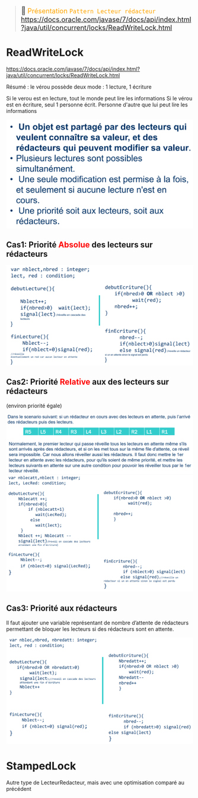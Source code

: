> <span style="font-size: 1.5em">📖</span> <span style="color: orange; font-size: 1.3em;">Présentation `Pattern Lecteur rédacteur`
> https://docs.oracle.com/javase/7/docs/api/index.html?java/util/concurrent/locks/ReadWriteLock.html
> </span>

#  ReadWriteLock
https://docs.oracle.com/javase/7/docs/api/index.html?java/util/concurrent/locks/ReadWriteLock.html


Résumé : le vérou possède deux mode : 1 lecture, 1 écriture

Si le verou est en lecture, tout le monde peut lire les informations
Si le vérou est en écriture, seul 1 personne écrit. Personne d'autre que lui peut lire les informations


![](Screen/image.png.png)


## Cas1: Priorité <span style="color: red">Absolue</span> des lecteurs sur rédacteurs
![](Screen/2022-11-03-14-41-27.png)

##  Cas2: Priorité <span style="color: red">Relative</span> aux des lecteurs sur rédacteurs
(environ priorité égale)

![](Screen/2022-11-03-14-47-11.png)
![](Screen/2022-11-03-14-48-45.png)

## Cas3: Priorité aux rédacteurs

Il faut ajouter une variable représentant de nombre d’attente de rédacteurs permettant de bloquer les lecteurs si des rédacteurs sont en attente.

![](Screen/2022-11-03-14-57-47.png)

# StampedLock

Autre type de LecteurRedacteur, mais avec une optimisation comparé au précédent


